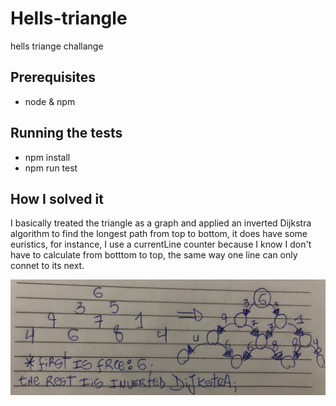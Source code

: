 # Hells-triangle
hells triange challange

## Prerequisites
* node & npm

## Running the tests
* npm install
* npm run test

## How I solved it
I basically treated the triangle as a graph and applied an inverted Dijkstra algorithm to find the longest path from top to bottom, it does have some euristics, for instance, I use a currentLine counter because I know I don't have to calculate from botttom to top, the same way one line can only connet to its next.

![Solution](image.png)
